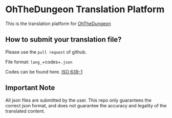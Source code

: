 # OhTheDungeon Translation Platform

This is the translation platform for [OhTheDungeon](https://www.spigotmc.org/resources/oh-the-dungeons-youll-go.76437/)

## How to submit your translation file?
Please use the `pull request` of github.

File format: `lang_`+codes+`.json`

Codes can be found here. [ISO 639-1](https://en.wikipedia.org/wiki/List_of_ISO_639-1_codes)

## Important Note
All json files are submitted by the user. This repo only guarantees the correct json format, and does not guarantee the accuracy and legality of the translated content.

